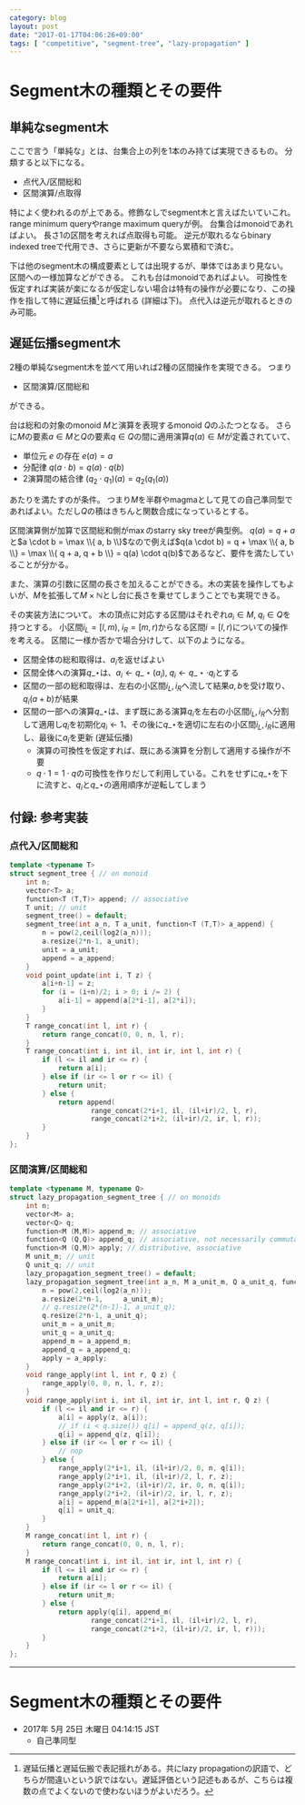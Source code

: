 ```yaml
---
category: blog
layout: post
date: "2017-01-17T04:06:26+09:00"
tags: [ "competitive", "segment-tree", "lazy-propagation" ]
---
```


# Segment木の種類とその要件

## 単純なsegment木

ここで言う「単純な」とは、台集合上の列を$1$本のみ持てば実現できるもの。
分類すると以下になる。

-   点代入/区間総和
-   区間演算/点取得

特によく使われるのが上である。修飾なしでsegment木と言えばたいていこれ。
range minimum queryやrange maximum queryが例。
台集合はmonoidであればよい。
長さ$1$の区間を考えれば点取得も可能。
逆元が取れるならbinary indexed treeで代用でき、さらに更新が不要なら累積和で済む。

下は他のsegment木の構成要素としては出現するが、単体ではあまり見ない。
区間への一様加算などができる。
これも台はmonoidであればよい。
可換性を仮定すれば実装が楽になるが仮定しない場合は特有の操作が必要になり、この操作を指して特に遅延伝播[^1]と呼ばれる (詳細は下)。
点代入は逆元が取れるときのみ可能。

## 遅延伝播segment木

$2$種の単純なsegment木を並べて用いれば$2$種の区間操作を実現できる。
つまり

-   区間演算/区間総和

ができる。

台は総和の対象のmonoid $M$と演算を表現するmonoid $Q$のふたつとなる。
さらに$M$の要素$a \in M$と$Q$の要素$q \in Q$の間に適用演算$q(a) \in M$が定義されていて、

-   単位元 $e$ の存在 $e(a) = a$
-   分配律 $q(a \cdot b) = q(a) \cdot q(b)$
-   $2$演算間の結合律 $(q_2 \cdot q_1)(a) = q_2(q_1(a))$

あたりを満たすのが条件。
つまり$M$を半群やmagmaとして見ての自己準同型であればよい。ただし$Q$の積はきちんと関数合成になっているとする。

区間演算側が加算で区間総和側が$\max$のstarry sky treeが典型例。
$q(a) = q + a$と$a \cdot b = \max \\{ a, b \\}$なので例えば$q(a \cdot b) = q + \max \\{ a, b \\} = \max \\{ q + a, q + b \\} = q(a) \cdot q(b)$であるなど、要件を満たしていることが分かる。

また、演算の引数に区間の長さを加えることができる。木の実装を操作してもよいが、$M$を拡張して$M \times \mathbb{N}$とし台に長さを乗せてしまうことでも実現できる。

その実装方法について。
木の頂点に対応する区間$i$はそれぞれ$a_i \in M,\; q_i \in Q$を持つとする。
小区間$i_L = [l,m),\; i_R = [m,r)$からなる区間$i = [l,r)$についての操作を考える。
区間に一様か否かで場合分けして、以下のようになる。

-   区間全体の総和取得は、$a_i$を返せばよい
-   区間全体への演算$q\_\star$は、$a_i \gets q\_\star(a_i),\; q_i \gets q\_\star \cdot q_i$とする
-   区間の一部の総和取得は、左右の小区間$i_L, i_R$へ流して結果$a, b$を受け取り、$q_i(a + b)$が結果
-   区間の一部への演算$q\_\star$は、まず既にある演算$q_i$を左右の小区間$i_L, i_R$へ分割して適用し$q_i$を初期化$q_i \gets 1$、その後に$q\_\star$を適切に左右の小区間$i_L, i_R$に適用し、最後に$a_i$を更新 (遅延伝播)
    -   演算の可換性を仮定すれば、既にある演算を分割して適用する操作が不要
    -   $q \cdot 1 = 1 \cdot q$の可換性を作りだして利用している。これをせずに$q\_\star$を下に流すと、$q_i$と$q\_\star$の適用順序が逆転してしまう

## 付録: 参考実装

### 点代入/区間総和

``` c++
template <typename T>
struct segment_tree { // on monoid
    int n;
    vector<T> a;
    function<T (T,T)> append; // associative
    T unit; // unit
    segment_tree() = default;
    segment_tree(int a_n, T a_unit, function<T (T,T)> a_append) {
        n = pow(2,ceil(log2(a_n)));
        a.resize(2*n-1, a_unit);
        unit = a_unit;
        append = a_append;
    }
    void point_update(int i, T z) {
        a[i+n-1] = z;
        for (i = (i+n)/2; i > 0; i /= 2) {
            a[i-1] = append(a[2*i-1], a[2*i]);
        }
    }
    T range_concat(int l, int r) {
        return range_concat(0, 0, n, l, r);
    }
    T range_concat(int i, int il, int ir, int l, int r) {
        if (l <= il and ir <= r) {
            return a[i];
        } else if (ir <= l or r <= il) {
            return unit;
        } else {
            return append(
                    range_concat(2*i+1, il, (il+ir)/2, l, r),
                    range_concat(2*i+2, (il+ir)/2, ir, l, r));
        }
    }
};
```

### 区間演算/区間総和

``` c++
template <typename M, typename Q>
struct lazy_propagation_segment_tree { // on monoids
    int n;
    vector<M> a;
    vector<Q> q;
    function<M (M,M)> append_m; // associative
    function<Q (Q,Q)> append_q; // associative, not necessarily commutative
    function<M (Q,M)> apply; // distributive, associative
    M unit_m; // unit
    Q unit_q; // unit
    lazy_propagation_segment_tree() = default;
    lazy_propagation_segment_tree(int a_n, M a_unit_m, Q a_unit_q, function<M (M,M)> a_append_m, function<Q (Q,Q)> a_append_q, function<M (Q,M)> a_apply) {
        n = pow(2,ceil(log2(a_n)));
        a.resize(2*n-1,     a_unit_m);
        // q.resize(2*(n-1)-1, a_unit_q);
        q.resize(2*n-1, a_unit_q);
        unit_m = a_unit_m;
        unit_q = a_unit_q;
        append_m = a_append_m;
        append_q = a_append_q;
        apply = a_apply;
    }
    void range_apply(int l, int r, Q z) {
        range_apply(0, 0, n, l, r, z);
    }
    void range_apply(int i, int il, int ir, int l, int r, Q z) {
        if (l <= il and ir <= r) {
            a[i] = apply(z, a[i]);
            // if (i < q.size()) q[i] = append_q(z, q[i]);
            q[i] = append_q(z, q[i]);
        } else if (ir <= l or r <= il) {
            // nop
        } else {
            range_apply(2*i+1, il, (il+ir)/2, 0, n, q[i]);
            range_apply(2*i+1, il, (il+ir)/2, l, r, z);
            range_apply(2*i+2, (il+ir)/2, ir, 0, n, q[i]);
            range_apply(2*i+2, (il+ir)/2, ir, l, r, z);
            a[i] = append_m(a[2*i+1], a[2*i+2]);
            q[i] = unit_q;
        }
    }
    M range_concat(int l, int r) {
        return range_concat(0, 0, n, l, r);
    }
    M range_concat(int i, int il, int ir, int l, int r) {
        if (l <= il and ir <= r) {
            return a[i];
        } else if (ir <= l or r <= il) {
            return unit_m;
        } else {
            return apply(q[i], append_m(
                    range_concat(2*i+1, il, (il+ir)/2, l, r),
                    range_concat(2*i+2, (il+ir)/2, ir, l, r)));
        }
    }
};
```

[^1]: 遅延伝播と遅延伝搬で表記揺れがある。共にlazy propagationの訳語で、どちらが間違いという訳ではない。遅延評価という記述もあるが、こちらは複数の点でよくないので使わないほうがよいだろう。

---

# Segment木の種類とその要件

-   2017年  5月 25日 木曜日 04:14:15 JST
    -   自己準同型
